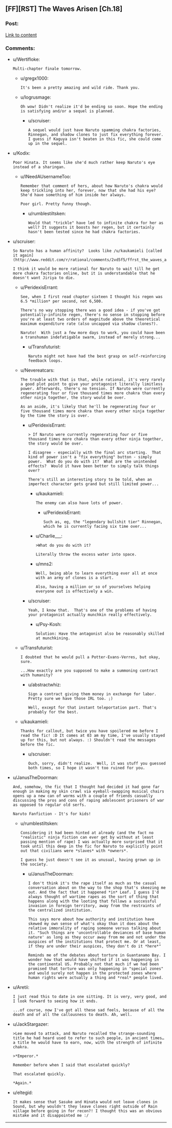 ## [FF][RST] The Waves Arisen [Ch.18]

### Post:

[Link to content](https://wertifloke.wordpress.com/2015/02/11/the-waves-arisen-chapter-18/)

### Comments:

- u/Wertifloke:
  ```
  Multi-chapter finale tomorrow.
  ```

  - u/gregx1000:
    ```
    It's been a pretty amazing and wild ride. Thank you.
    ```

  - u/logrusmage:
    ```
    Oh wow! Didn't realize it'd be ending so soon. Hope the ending is satisfying and/or a sequel is planned.
    ```

    - u/scruiser:
      ```
      A sequel would just have Naruto spamming chakra factories, Rinnegan, and shadow clones to just fix everything forever.  I guess if Kaguya isn't beaten in this fic, she could come up in the sequel.
      ```

- u/Kodix:
  ```
  Poor Hinata. It seems like she'd much rather keep Naruto's eye instead of a sharingan.
  ```

  - u/INeedAUsernameToo:
    ```
    Remember that comment of hers, about how Naruto's chakra would keep trickling into her, forever, now that she had his eye? She'd have something of him inside her always.

    Poor girl. Pretty funny though.
    ```

    - u/rumblestiltsken:
      ```
      Would that "trickle" have led to infinite chakra for her as well? It suggests it boosts her regen, but it certainly hasn't been tested since he had chakra factories.
      ```

- u/scruiser:
  ```
  So Naruto has a human affinity?  Looks like /u/kaukamieli [called it again](http://www.reddit.com/r/rational/comments/2vd5f5/ffrst_the_waves_arisen_ch16/cogmrdh).

  I think it would be more rational for Naruto to wait till he get more chakra factories online, but it is understandable that he doesn't want Jiriya to die.
  ```

  - u/PeridexisErrant:
    ```
    See, when I first read chapter sixteen I thought his regen was 6.5 *million* per second, not 6,500.

    There's no way stopping there was a good idea - if you've got potentially-infinite regen, there's no sense in stopping before you're at least two orders of magnitude above the theoretical maximum expenditure rate (also uncapped via shadow clones?).

    Naruto!  With just a few more days to work, you could have been a transhuman indefatigable swarm, instead of merely strong...
    ```

    - u/Transfuturist:
      ```
      Naruto might not have had the best grasp on self-reinforcing feedback loops.
      ```

  - u/Nevereatcars:
    ```
    The trouble with that is that, while rational, it's very rarely a good plot point to give your protagonist literally limitless power. Afterwards, there's no tension. If Naruto were currently regenerating four or five thousand times more chakra than every other ninja together, the story would be over.

    As an aside, it's likely that he'll be regenerating four or five thousand times more chakra than every other ninja together by the time the story is over.
    ```

    - u/PeridexisErrant:
      ```
      > If Naruto were currently regenerating four or five thousand times more chakra than every other ninja together, the story would be over.

      I disagree - especially with the final arc starting.  That kind of power isn't a "fix everything" button - simply power.  What do you do with it?  What are the unintended effects?  Would it have been better to simply talk things over?

      There's still an interesting story to be told, when an imperfect character gets grand but still limited power...
      ```

      - u/kaukamieli:
        ```
        The enemy can also have lots of power.
        ```

        - u/PeridexisErrant:
          ```
          Such as, eg, the "legendary bullshit tier" Rinnegan, which he is currently facing six time over...
          ```

      - u/Charlie___:
        ```
        >What do you do with it?

        Literally throw the excess water into space.
        ```

      - u/mns2:
        ```
        Well, being able to learn everything ever all at once with an army of clones is a start.

        Also, having a million or so of yourselves helping everyone out is effectively a win.
        ```

    - u/scruiser:
      ```
      Yeah, I know that.  That's one of the problems of having your protagonist actually munchkin really effectively.
      ```

      - u/Psy-Kosh:
        ```
        Solution: Have the antagonist also be reasonably skilled at munchkining.
        ```

  - u/Transfuturist:
    ```
    I doubted that he would pull a Potter-Evans-Verres, but okay, sure.

    ...How exactly are you supposed to make a summoning contract with humanity?
    ```

    - u/abstractwhiz:
      ```
      Sign a contract giving them money in exchange for labor. Pretty sure we have those IRL too. ;) 

      Well, except for that instant teleportation part. That's probably for the best.
      ```

  - u/kaukamieli:
    ```
    Thanks for callout, but twice you have spoilered me before I read the fic! :D It comes at 03 am my time, I've usually stayed up for this, but not always. :) Shouldn't read the messages before the fic.
    ```

    - u/scruiser:
      ```
      Ouch, sorry, didn't realize.  Well, it was stuff you guessed both times, so I hope it wasn't too ruined for you.
      ```

- u/JanusTheDoorman:
  ```
  And, somehow, the fic that I thought had decided it had gone far enough in making my skin crawl via eyeball-swapping musical chairs opens up a new can of worms with a couple of friends casually discussing the pros and cons of raping adolescent prisoners of war as opposed to regular old serfs.

  Naruto Fanfiction - It's for kids!
  ```

  - u/rumblestiltsken:
    ```
    Considering it had been hinted at already (and the fact no "realistic" ninja fiction can ever get by without at least passing mention of rape) I was actually more surprised that it took until this deep in the fic for Naruto to explicitly point out that civilians were *slaves* with *owners*.

    I guess he just doesn't see it as unusual, having grown up in the society.
    ```

    - u/JanusTheDoorman:
      ```
      I don't think it's the rape itself as much as the casual conversation about on the way to the shop that's skeezing me out. And the fact that it happened *in* Leaf. I guess I'd always thought of wartime rapes as the sort of thing that happens along with the looting that follows a successful invasion in foreign territory, away from the restraints of the centralized institution.

      This says more about how authority and institution have skewed my own sense of what's okay than it does about the relative immorality of raping someone versus talking about it. "Such things are 'uncontrollable deviances of base human nature' as long as they occur away from me and not under the auspices of the institutions that protect me. Or at least, if they are under their auspices, they don't do it *here*"

      Reminds me of the debates about torture in Guantanamo Bay. I wonder how that would have shifted if it was happening in the continental US. Probably not that much if we had been promised that torture was only happening in "special zones" and would surely not happen in the protected zones where human rights were actually a thing and *real* people lived.
      ```

- u/Aretii:
  ```
  I just read this to date in one sitting. It is very, very good, and I look forward to seeing how it ends.

  ...of course, now I've got all these sad feels, because of all the death and of all the callousness to death. Ah, well.
  ```

- u/JackStargazer:
  ```
  >Lee moved to attack, and Naruto recalled the strange-sounding title he had heard used to refer to such people, in ancient times… a title he would have to earn, now, with the strength of infinite chakra.

  >*Emperor.*

  Remember before when I said that escalated quickly?

  That escalated quickly.

  *Again.*
  ```

- u/eltegid:
  ```
  It makes sense that Sasuke and Hinata would not leave clones in Sound, but why wouldn't they leave clones right outside of Rain village before going in for recon?! I thought this was an obvious mistake and it disappointed me :/
  ```

---

